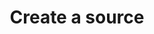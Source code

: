 ---
# -------------------------- #
#      ENDPOINT DETAILS      #
# -------------------------- #

product-type: "connect"
content-type: "api-endpoint"
endpoint: "sources"
key: "create-a-source"
version: "4"


# -------------------------- #
#       METHOD DETAILS       #
# -------------------------- #

title: "Create a source"
method: "post"
short-url: |
  /v{{ endpoint.version }}{{ object.endpoint-url }}
full-url: |
  {{ api.base-url }}{{ endpoint.short-url | flatify }}

short: "{{ api.core-objects.sources.create.short }}"
description: "{{ api.core-objects.sources.create.description | flatify }}"


# -------------------------- #
#       METHOD ARGUMENTS     #
# -------------------------- #

arguments:
  - name: "display_name"
    required: true
    type: "string"
    description: "{{ connect.common.attributes.display-name }}"
    example-value: |
      "HubSpot"

  - name: "type"
    required: true
    type: "string"
    description: "The source type. For example: `platform.marketo` or `platform.hubspot`."
    example-value: |
      "platform.hubspot"

  - name: "properties"
    required: false
    type: "object"
    description: "{{ connect.common.attributes.properties | flatify }}"


# -------------------------- #
#           RETURNS          #
# -------------------------- #

returns: |
  If successful, the API will return a status of <code class="api success">200 OK</code> and a [Source object]({{ api.core-objects.sources.object }}) with a `report_card` property. 

  The `report_card` property contains the [Source Report Card object]({{ api.data-structures.report-cards.source.section }}) for the source's configuration status.


# ------------------------------ #
#   EXAMPLE REQUEST & RESPONSES  #
# ------------------------------ #

examples:
  - type: "Request"
    language: "json"
    code: |
      curl -X {{ endpoint.method | upcase }} {{ endpoint.full-url | flatify | strip_newlines }}
           -H "Authorization: Bearer <ACCESS_TOKEN>" 
           -H "Content-Type: application/json"
           -d "{
                   "type":"platform.shopify",
                   "display_name":"Shopify",
                   "properties":{
                      "start_date":"2017-01-01T00:00:00Z",
                      "frequency_in_minutes":"30"
                   }
                }"
  - type: "Response"
    language: "json"
    code: |
      {
         "properties":{
            "anchor_time":"2019-01-30T18:16:37.205Z",
            "cron_expression":null,
            "frequency_in_minutes":"30",
            "image_version":"1.latest",
            "product":"pipeline",
            "shop":"stitchdatawearhouse",
            "start_date":"2017-01-01T00:00:00Z"
         },
         "updated_at":"2019-05-28T13:52:23Z",
         "schedule":null,
         "name":"shopify",
         "type":"platform.shopify",
         "deleted_at":null,
         "system_paused_at":null,
         "stitch_client_id":116078,
         "paused_at":null,
         "id":86741,
         "display_name":"Shopify",
         "created_at":"2019-01-10T19:38:18Z",
         "report_card":{
            "type":"platform.shopify",
            "current_step":1,
            "current_step_type":"fully_configured",
            "steps":[
               {
                  "type":"form",
                  "properties":[
                     {
                        "name":"anchor_time",
                        "is_required":false,
                        "is_credential":false,
                        "system_provided":false,
                        "property_type":"user_provided",
                        "json_schema":{
                           "type":"string",
                           "format":"date-time"
                        },
                        "provided":true,
                        "tap_mutable":false
                     },
                     {
                        "name":"cron_expression",
                        "is_required":false,
                        "is_credential":false,
                        "system_provided":false,
                        "property_type":"user_provided",
                        "json_schema":null,
                        "provided":false,
                        "tap_mutable":false
                     },
                     {
                        "name":"date_window_size",
                        "is_required":false,
                        "is_credential":false,
                        "system_provided":false,
                        "property_type":"user_provided",
                        "json_schema":{
                           "type":"integer"
                        },
                        "provided":false,
                        "tap_mutable":false
                     },
                     {
                        "name":"frequency_in_minutes",
                        "is_required":false,
                        "is_credential":false,
                        "system_provided":false,
                        "property_type":"user_provided",
                        "json_schema":{
                           "type":"string",
                           "pattern":"^1$|^30$|^60$|^360$|^720$|^1440$"
                        },
                        "provided":true,
                        "tap_mutable":false
                     },
                     {
                        "name":"image_version",
                        "is_required":true,
                        "is_credential":false,
                        "system_provided":true,
                        "property_type":"read_only",
                        "json_schema":null,
                        "provided":true,
                        "tap_mutable":false
                     },
                     {
                        "name":"shop",
                        "is_required":true,
                        "is_credential":false,
                        "system_provided":false,
                        "property_type":"user_provided",
                        "json_schema":{
                           "type":"string"
                        },
                        "provided":true,
                        "tap_mutable":false
                     },
                     {
                        "name":"start_date",
                        "is_required":true,
                        "is_credential":false,
                        "system_provided":false,
                        "property_type":"user_provided",
                        "json_schema":{
                           "type":"string",
                           "pattern":"^\\d{4}-\\d{2}-\\d{2}T00:00:00Z$"
                        },
                        "provided":true,
                        "tap_mutable":false
                     }
                  ]
               },
               {
                  "type":"oauth",
                  "properties":[
                     {
                        "name":"api_key",
                        "is_required":true,
                        "is_credential":true,
                        "system_provided":true,
                        "property_type":"system_provided_by_default",
                        "json_schema":{
                           "type":"string"
                        },
                        "provided":false,
                        "tap_mutable":false
                     }
                  ]
               },
               {
                  "type":"discover_schema",
                  "properties":[

                  ]
               },
               {
                  "type":"field_selection",
                  "properties":[

                  ]
               },
               {
                  "type":"fully_configured",
                  "properties":[

                  ]
               }
            ]
         }
      }

  - type: "Errors"
---